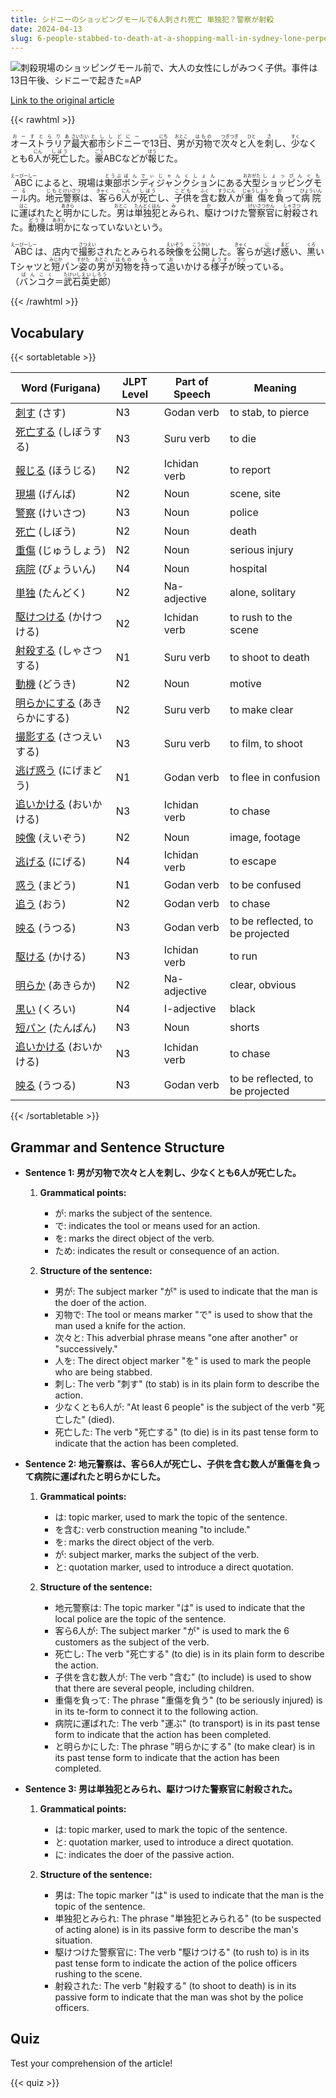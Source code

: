 ```yaml
---
title: シドニーのショッピングモールで6人刺され死亡 単独犯？警察が射殺
date: 2024-04-13
slug: 6-people-stabbed-to-death-at-a-shopping-mall-in-sydney-lone-perpetrator-police-shoot-and-kill
---
```


![刺殺現場のショッピングモール前で、大人の女性にしがみつく子供。事件は13日午後、シドニーで起きた=AP](https://www.asahicom.jp/imgopt/img/dbdf977c28/comm_L/AS20240413002800.jpg "刺殺現場のショッピングモール前で、大人の女性にしがみつく子供。事件は13日午後、シドニーで起きた=AP")

[Link to the original article](https://asahi.com/articles/ASS4F36JNS4FBQBQ1HQM.html?iref=pc_international_top__n)

{{< rawhtml >}}
<p><ruby>オーストラリア<rt>おーすとらりあ</rt></ruby><ruby>最大<rt>さいだい</rt></ruby><ruby>都市<rt>とし</rt></ruby><ruby>シドニー<rt>しどにー</rt></ruby>で13<ruby>日<rt>にち</rt></ruby>、<ruby>男<rt>おとこ</rt></ruby>が<ruby>刃物<rt>はもの</rt></ruby>で<ruby>次々<rt>つぎつぎ</rt></ruby>と<ruby>人<rt>ひと</rt></ruby>を<ruby>刺<rt>さ</rt></ruby>し、<ruby>少<rt>すく</rt></ruby>なくとも6<ruby>人<rt>にん</rt></ruby>が<ruby>死亡<rt>しぼう</rt></ruby>した。<ruby>豪<rt>ごう</rt></ruby>ABCなどが<ruby>報<rt>ほう</rt></ruby>じた。</p>

<p><ruby>ABC<rt>えーびーしー</rt></ruby>によると、現場は<ruby>東部<rt>とうぶ</rt></ruby><ruby>ボンディジャンクション<rt>ぼんでぃじゃんくしょん</rt></ruby>にある<ruby>大型<rt>おおがた</rt></ruby><ruby>ショッピングモール<rt>しょっぴんぐもーる</rt></ruby>内。<ruby>地元<rt>じもと</rt></ruby><ruby>警察<rt>けいさつ</rt></ruby>は、<ruby>客<rt>きゃく</rt></ruby>ら6<ruby>人<rt>にん</rt></ruby>が<ruby>死亡<rt>しぼう</rt></ruby>し、<ruby>子供<rt>こども</rt></ruby>を<ruby>含<rt>ふく</rt></ruby>む<ruby>数人<rt>すうにん</rt></ruby>が<ruby>重傷<rt>じゅうしょう</rt></ruby>を<ruby>負<rt>お</rt></ruby>って<ruby>病院<rt>びょういん</rt></ruby>に<ruby>運<rt>はこ</rt></ruby>ばれたと<ruby>明<rt>あきら</rt></ruby>かにした。<ruby>男<rt>おとこ</rt></ruby>は<ruby>単独犯<rt>たんどくはん</rt></ruby>と<ruby>み<rt>み</rt></ruby>られ、<ruby>駆<rt>か</rt></ruby>けつけた<ruby>警察官<rt>けいさつかん</rt></ruby>に<ruby>射殺<rt>しゃさつ</rt></ruby>された。<ruby>動機<rt>どうき</rt></ruby>は<ruby>明<rt>あきら</rt></ruby>かになっていないという。</p>

<p><ruby>ABC<rt>えーびーしー</rt></ruby>は、店内で<ruby>撮影<rt>さつえい</rt></ruby>されたとみられる<ruby>映像<rt>えいぞう</rt></ruby>を<ruby>公開<rt>こうかい</rt></ruby>した。<ruby>客<rt>きゃく</rt></ruby>らが<ruby>逃<rt>に</rt></ruby>げ<ruby>惑<rt>まど</rt></ruby>い、<ruby>黒<rt>くろ</rt></ruby>いTシャツと<ruby>短<rt>みじか</rt></ruby>パン<ruby>姿<rt>すがた</rt></ruby>の<ruby>男<rt>おとこ</rt></ruby>が<ruby>刃物<rt>はもの</rt></ruby>を<ruby>持<rt>も</rt></ruby>って<ruby>追<rt>お</rt></ruby>いかける<ruby>様子<rt>ようす</rt></ruby>が<ruby>映<rt>うつ</rt></ruby>っている。（<ruby>バンコク<rt>ばんこく</rt></ruby>＝<ruby>武石<rt>たけいし</rt></ruby><ruby>英史郎<rt>えいしろう</rt></ruby>）</p>
{{< /rawhtml >}}

## Vocabulary


{{< sortabletable >}}

| Word (Furigana) | JLPT Level | Part of Speech | Meaning |
|-----------------|------------|---------------|---------|
|[刺す](https://jisho.org/search/%E5%88%BA%E3%81%99) (さす)| N3 | Godan verb | to stab, to pierce |
|[死亡する](https://jisho.org/search/%E6%AD%BB%E4%BA%A1%E3%81%99%E3%82%8B) (しぼうする)| N3 | Suru verb | to die |
|[報じる](https://jisho.org/search/%E5%A0%B1%E3%81%98%E3%82%8B) (ほうじる)| N2 | Ichidan verb | to report |
|[現場](https://jisho.org/search/%E7%8F%BE%E5%A0%B4) (げんば)| N2 | Noun | scene, site |
|[警察](https://jisho.org/search/%E8%AD%A6%E5%AF%9F) (けいさつ)| N3 | Noun | police |
|[死亡](https://jisho.org/search/%E6%AD%BB%E4%BA%A1) (しぼう)| N2 | Noun | death |
|[重傷](https://jisho.org/search/%E9%87%8D%E5%82%B7) (じゅうしょう)| N2 | Noun | serious injury |
|[病院](https://jisho.org/search/%E7%97%85%E9%99%A2) (びょういん)| N4 | Noun | hospital |
|[単独](https://jisho.org/search/%E5%8D%98%E7%8B%AC) (たんどく)| N2 | Na-adjective | alone, solitary |
|[駆けつける](https://jisho.org/search/%E9%A7%86%E3%81%91%E3%81%A4%E3%81%91%E3%82%8B) (かけつける)| N2 | Ichidan verb | to rush to the scene |
|[射殺する](https://jisho.org/search/%E5%B0%84%E6%AE%BA%E3%81%99%E3%82%8B) (しゃさつする)| N1 | Suru verb | to shoot to death |
|[動機](https://jisho.org/search/%E5%8B%95%E6%A9%9F) (どうき)| N2 | Noun | motive |
|[明らかにする](https://jisho.org/search/%E6%98%8E%E3%82%89%E3%81%8B%E3%81%AB%E3%81%99%E3%82%8B) (あきらかにする)| N2 | Suru verb | to make clear |
|[撮影する](https://jisho.org/search/%E6%92%AE%E5%BD%B1%E3%81%99%E3%82%8B) (さつえいする)| N3 | Suru verb | to film, to shoot |
|[逃げ惑う](https://jisho.org/search/%E9%80%83%E3%81%92%E6%83%91%E3%81%86) (にげまどう)| N1 | Godan verb | to flee in confusion |
|[追いかける](https://jisho.org/search/%E8%BF%BD%E3%81%84%E3%81%8B%E3%81%91%E3%82%8B) (おいかける)| N3 | Ichidan verb | to chase |
|[映像](https://jisho.org/search/%E6%98%A0%E5%83%8F) (えいぞう)| N2 | Noun | image, footage |
|[逃げる](https://jisho.org/search/%E9%80%83%E3%81%92%E3%82%8B) (にげる)| N4 | Ichidan verb | to escape |
|[惑う](https://jisho.org/search/%E6%83%91%E3%81%86) (まどう)| N1 | Godan verb | to be confused |
|[追う](https://jisho.org/search/%E8%BF%BD%E3%81%86) (おう)| N2 | Godan verb | to chase |
|[映る](https://jisho.org/search/%E6%98%A0%E3%82%8B) (うつる)| N3 | Godan verb | to be reflected, to be projected |
|[駆ける](https://jisho.org/search/%E9%A7%86%E3%81%91%E3%82%8B) (かける)| N3 | Ichidan verb | to run |
|[明らか](https://jisho.org/search/%E6%98%8E%E3%82%89%E3%81%8B) (あきらか)| N2 | Na-adjective | clear, obvious |
|[黒い](https://jisho.org/search/%E9%BB%92%E3%81%84) (くろい)| N4 | I-adjective | black |
|[短パン](https://jisho.org/search/%E7%9F%AD%E3%83%91%E3%83%B3) (たんぱん)| N3 | Noun | shorts |
|[追いかける](https://jisho.org/search/%E8%BF%BD%E3%81%84%E3%81%8B%E3%81%91%E3%82%8B) (おいかける)| N3 | Ichidan verb | to chase |
|[映る](https://jisho.org/search/%E6%98%A0%E3%82%8B) (うつる)| N3 | Godan verb | to be reflected, to be projected |

{{< /sortabletable >}}


## Grammar and Sentence Structure

- **Sentence 1: 男が刃物で次々と人を刺し、少なくとも6人が死亡した。**

    1. **Grammatical points:** 
        - が: marks the subject of the sentence.
        - で: indicates the tool or means used for an action.
        - を: marks the direct object of the verb.
        - ため: indicates the result or consequence of an action.
        
    2. **Structure of the sentence:**
        - 男が: The subject marker "が" is used to indicate that the man is the doer of the action.
        - 刃物で: The tool or means marker "で" is used to show that the man used a knife for the action.
        - 次々と: This adverbial phrase means "one after another" or "successively."
        - 人を: The direct object marker "を" is used to mark the people who are being stabbed.
        - 刺し: The verb "刺す" (to stab) is in its plain form to describe the action.
        - 少なくとも6人が: "At least 6 people" is the subject of the verb "死亡した" (died).
        - 死亡した: The verb "死亡する" (to die) is in its past tense form to indicate that the action has been completed.

- **Sentence 2: 地元警察は、客ら6人が死亡し、子供を含む数人が重傷を負って病院に運ばれたと明らかにした。**

    1. **Grammatical points:** 
        - は: topic marker, used to mark the topic of the sentence.
        - を含む: verb construction meaning "to include."
        - を: marks the direct object of the verb.
        - が: subject marker, marks the subject of the verb.
        - と: quotation marker, used to introduce a direct quotation.
        
    2. **Structure of the sentence:**
        - 地元警察は: The topic marker "は" is used to indicate that the local police are the topic of the sentence.
        - 客ら6人が: The subject marker "が" is used to mark the 6 customers as the subject of the verb.
        - 死亡し: The verb "死亡する" (to die) is in its plain form to describe the action.
        - 子供を含む数人が: The verb "含む" (to include) is used to show that there are several people, including children.
        - 重傷を負って: The phrase "重傷を負う" (to be seriously injured) is in its te-form to connect it to the following action.
        - 病院に運ばれた: The verb "運ぶ" (to transport) is in its past tense form to indicate that the action has been completed.
        - と明らかにした: The phrase "明らかにする" (to make clear) is in its past tense form to indicate that the action has been completed.

- **Sentence 3: 男は単独犯とみられ、駆けつけた警察官に射殺された。**

    1. **Grammatical points:** 
        - は: topic marker, used to mark the topic of the sentence.
        - と: quotation marker, used to introduce a direct quotation.
        - に: indicates the doer of the passive action.
        
    2. **Structure of the sentence:**
        - 男は: The topic marker "は" is used to indicate that the man is the topic of the sentence.
        - 単独犯とみられ: The phrase "単独犯とみられる" (to be suspected of acting alone) is in its passive form to describe the man's situation.
        - 駆けつけた警察官に: The verb "駆けつける" (to rush to) is in its past tense form to indicate the action of the police officers rushing to the scene.
        - 射殺された: The verb "射殺する" (to shoot to death) is in its passive form to indicate that the man was shot by the police officers.

## Quiz

Test your comprehension of the article!

{{< quiz >}}